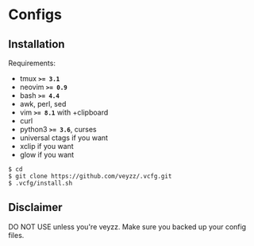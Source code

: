 Configs
=====

Installation
------------
Requirements:

  - tmux **`>= 3.1`**
  - neovim **`>= 0.9`**
  - bash **`>= 4.4`**
  - awk, perl, sed
  - vim **`>= 8.1`** with +clipboard
  - curl
  - python3 **`>= 3.6`**, curses
  - universal ctags if you want
  - xclip if you want
  - glow if you want

```
$ cd
$ git clone https://github.com/veyzz/.vcfg.git
$ .vcfg/install.sh
```

Disclaimer
------------
DO NOT USE unless you're veyzz.
Make sure you backed up your config files.
